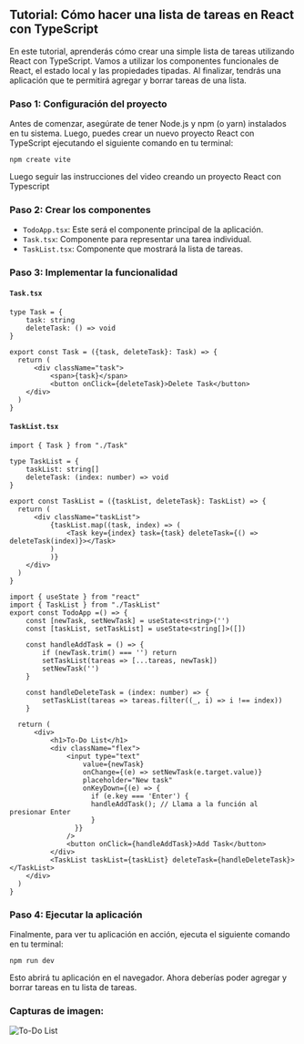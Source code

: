 ## Tutorial: Cómo hacer una lista de tareas en React con TypeScript

En este tutorial, aprenderás cómo crear una simple lista de tareas utilizando React con TypeScript. Vamos a utilizar los componentes funcionales de React, el estado local y las propiedades tipadas. Al finalizar, tendrás una aplicación que te permitirá agregar y borrar tareas de una lista.

### Paso 1: Configuración del proyecto

Antes de comenzar, asegúrate de tener Node.js y npm (o yarn) instalados en tu sistema. Luego, puedes crear un nuevo proyecto React con TypeScript ejecutando el siguiente comando en tu terminal:

```
npm create vite
```

Luego seguir las instrucciones del video creando un proyecto React con Typescript

### Paso 2: Crear los componentes

- `TodoApp.tsx`: Este será el componente principal de la aplicación.
- `Task.tsx`: Componente para representar una tarea individual.
- `TaskList.tsx`: Componente que mostrará la lista de tareas.

### Paso 3: Implementar la funcionalidad

#### `Task.tsx`

```
type Task = {
    task: string
    deleteTask: () => void
}

export const Task = ({task, deleteTask}: Task) => {
  return (
      <div className="task">
          <span>{task}</span>
          <button onClick={deleteTask}>Delete Task</button>
    </div>
  )
}
```

#### `TaskList.tsx`

```
import { Task } from "./Task"

type TaskList = {
    taskList: string[]
    deleteTask: (index: number) => void
}

export const TaskList = ({taskList, deleteTask}: TaskList) => {
  return (
      <div className="taskList">
          {taskList.map((task, index) => (
              <Task key={index} task={task} deleteTask={() => deleteTask(index)}></Task>
          )
          )}
    </div>
  )
}
```

```
import { useState } from "react"
import { TaskList } from "./TaskList"
export const TodoApp =() => {
    const [newTask, setNewTask] = useState<string>('')
    const [taskList, setTaskList] = useState<string[]>([])

    const handleAddTask = () => {
        if (newTask.trim() === '') return
        setTaskList(tareas => [...tareas, newTask])
        setNewTask('')
    }

    const handleDeleteTask = (index: number) => {
        setTaskList(tareas => tareas.filter((_, i) => i !== index))
    }

  return (
      <div>
          <h1>To-Do List</h1>
          <div className="flex">
              <input type="text"
                  value={newTask}
                  onChange={(e) => setNewTask(e.target.value)}
                  placeholder="New task"
                  onKeyDown={(e) => {
                    if (e.key === 'Enter') {
                    handleAddTask(); // Llama a la función al presionar Enter
                    }
                }}
              />
              <button onClick={handleAddTask}>Add Task</button>
          </div>
          <TaskList taskList={taskList} deleteTask={handleDeleteTask}></TaskList>
    </div>
  )
}
```

### Paso 4: Ejecutar la aplicación

Finalmente, para ver tu aplicación en acción, ejecuta el siguiente comando en tu terminal:

```
npm run dev
```

Esto abrirá tu aplicación en el navegador. Ahora deberías poder agregar y borrar tareas en tu lista de tareas.

### Capturas de imagen:
![To-Do List](https://github.com/user-attachments/assets/2df6a932-6ff0-4662-a120-80dfc2164e5c)

